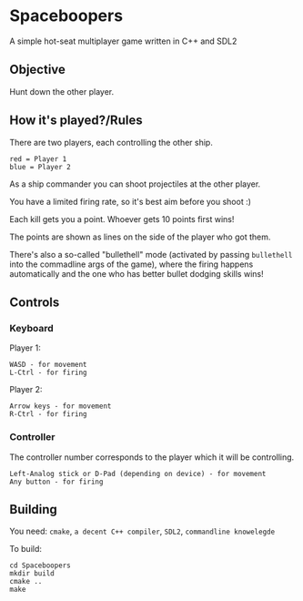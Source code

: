 # Spaceboopers
A simple hot-seat multiplayer game written in C++ and SDL2

## Objective
Hunt down the other player.

## How it's played?/Rules
There are two players, each controlling the other ship.
```
red = Player 1
blue = Player 2
```
As a ship commander you can shoot projectiles at the other player.

You have a limited firing rate, so it's best aim before you shoot :)

Each kill gets you a point. Whoever gets 10 points first wins!

The points are shown as lines on the side of the player who got them.

There's also a so-called "bullethell" mode (activated by passing `bullethell`
 into the commadline args of the game), where the firing happens automatically
and the one who has better bullet dodging skills wins!

## Controls

### Keyboard

Player 1:
```
WASD - for movement
L-Ctrl - for firing
```

Player 2:
```
Arrow keys - for movement
R-Ctrl - for firing
```

### Controller

The controller number corresponds to the player which it will be controlling.

```
Left-Analog stick or D-Pad (depending on device) - for movement
Any button - for firing
```

## Building
You need: `cmake`, `a decent C++ compiler`, `SDL2`, `commandline knowelegde`

To build:
```
cd Spaceboopers
mkdir build
cmake ..
make
```

